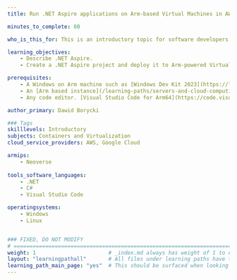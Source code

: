 ```yaml
---
title: Run .NET Aspire applications on Arm-based Virtual Machines in AWS and GCP

minutes_to_complete: 60

who_is_this_for: This is an introductory topic for software developers interested in learning how to deploy .NET Aspire applications in Amazon Web Services (AWS) and Google Cloud Platform (GCP).

learning_objectives: 
    - Describe .NET Aspire.
    - Create a .NET Aspire project and deploy it to Arm-powered Virtual Machines in the Cloud.

prerequisites:
    - A Windows on Arm machine such as [Windows Dev Kit 2023](https://learn.microsoft.com/en-us/windows/arm/dev-kit), a Lenovo Thinkpad X13s running Windows 11 to build the .NET Aspire project.    
    - An [Arm based instance](/learning-paths/servers-and-cloud-computing/csp/) from AWS or GCP.
    - Any code editor. [Visual Studio Code for Arm64](https://code.visualstudio.com/docs/?dv=win32arm64user) is suitable.    

author_primary: Dawid Borycki

### Tags
skilllevels: Introductory
subjects: Containers and Virtualization
cloud_service_providers: AWS, Google Cloud

armips:
    - Neoverse
    
tools_software_languages:
    - .NET
    - C# 
    - Visual Studio Code

operatingsystems:
    - Windows
    - Linux


### FIXED, DO NOT MODIFY
# ================================================================================
weight: 1                       # _index.md always has weight of 1 to order correctly
layout: "learningpathall"       # All files under learning paths have this same wrapper
learning_path_main_page: "yes"  # This should be surfaced when looking for related content. Only set for _index.md of learning path content.
---
```

